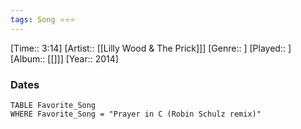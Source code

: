 ```yaml
---
tags: Song ⭐⭐⭐ 
---
```

[Time:: 3:14]
[Artist:: [[Lilly Wood & The Prick]]]
[Genre:: ]
[Played:: ]
[Album:: [[]]]
[Year:: 2014]
### Dates
````dataview
TABLE Favorite_Song
WHERE Favorite_Song = "Prayer in C (Robin Schulz remix)"
````